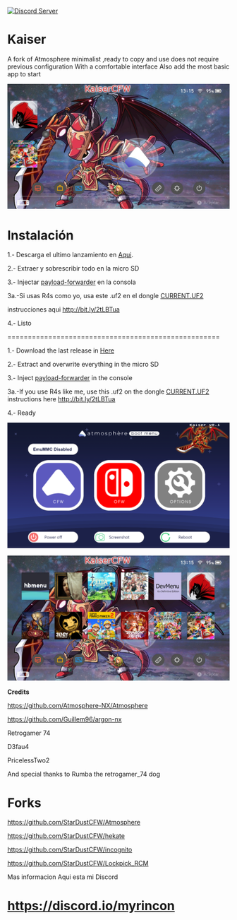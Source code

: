 <a href="https://discord.io/myrincon"><img src="https://discordapp.com/api/guilds/516631805621960704/embed.png" alt="Discord Server" /></a>
# Kaiser

A fork of Atmosphere 
minimalist ,ready to copy and use
does not require previous configuration
With a comfortable interface
Also add the most basic app to start

![alt text](Borrame/home2.jpg)

Instalación
=============
1.- Descarga el ultimo lanzamiento en [Aqui](https://github.com/StarDustCFW/Kaiser/releases/latest).

2.- Extraer y sobrescribir todo en la micro SD

3.- Injectar [payload-forwarder](https://github.com/StarDustCFW/Kaiser/blob/master/Borrame/Payload-Forwarder.bin?raw=true) en la consola 

  3a.-Si usas R4s como yo, usa este .uf2 en el dongle [CURRENT.UF2](https://github.com/StarDustCFW/Kaiser/blob/master/Borrame/CURRENT.UF2?raw=true)
  
  instrucciones aqui http://bit.ly/2tLBTua


4.- Listo


====================================================

1.- Download the last release in [Here](https://github.com/StarDustCFW/Kaiser/releases/latest)

2.- Extract and overwrite everything in the micro SD

3.- Inject [payload-forwarder](https://github.com/StarDustCFW/Kaiser/blob/master/Borrame/Payload-Forwarder.bin?raw=true) in the console

 3a.-If you use R4s like me, use this .uf2 on the dongle [CURRENT.UF2](https://github.com/StarDustCFW/Kaiser/blob/master/Borrame/CURRENT.UF2?raw=true)
  instructions here http://bit.ly/2tLBTua


4.- Ready




![alt text](Borrame/screenshot.png)

![alt text](Borrame/Home.jpg)

**Credits**

https://github.com/Atmosphere-NX/Atmosphere

https://github.com/Guillem96/argon-nx

Retrogamer 74

D3fau4

PricelessTwo2

And special thanks to Rumba the retrogamer_74 dog

# Forks

https://github.com/StarDustCFW/Atmosphere

https://github.com/StarDustCFW/hekate

https://github.com/StarDustCFW/incognito

https://github.com/StarDustCFW/Lockpick_RCM

Mas informacion Aqui esta mi Discord

# https://discord.io/myrincon




